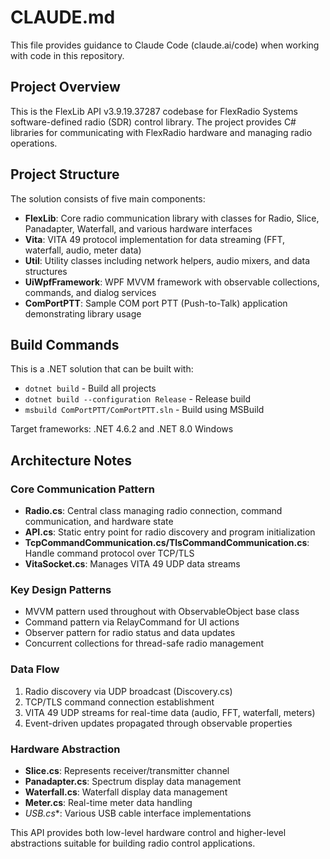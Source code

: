 # CLAUDE.md

This file provides guidance to Claude Code (claude.ai/code) when working with code in this repository.

## Project Overview

This is the FlexLib API v3.9.19.37287 codebase for FlexRadio Systems software-defined radio (SDR) control library. The project provides C# libraries for communicating with FlexRadio hardware and managing radio operations.

## Project Structure

The solution consists of five main components:

- **FlexLib**: Core radio communication library with classes for Radio, Slice, Panadapter, Waterfall, and various hardware interfaces
- **Vita**: VITA 49 protocol implementation for data streaming (FFT, waterfall, audio, meter data)  
- **Util**: Utility classes including network helpers, audio mixers, and data structures
- **UiWpfFramework**: WPF MVVM framework with observable collections, commands, and dialog services
- **ComPortPTT**: Sample COM port PTT (Push-to-Talk) application demonstrating library usage

## Build Commands

This is a .NET solution that can be built with:
- `dotnet build` - Build all projects
- `dotnet build --configuration Release` - Release build
- `msbuild ComPortPTT/ComPortPTT.sln` - Build using MSBuild

Target frameworks: .NET 4.6.2 and .NET 8.0 Windows

## Architecture Notes

### Core Communication Pattern
- **Radio.cs**: Central class managing radio connection, command communication, and hardware state
- **API.cs**: Static entry point for radio discovery and program initialization
- **TcpCommandCommunication.cs/TlsCommandCommunication.cs**: Handle command protocol over TCP/TLS
- **VitaSocket.cs**: Manages VITA 49 UDP data streams

### Key Design Patterns
- MVVM pattern used throughout with ObservableObject base class
- Command pattern via RelayCommand for UI actions  
- Observer pattern for radio status and data updates
- Concurrent collections for thread-safe radio management

### Data Flow
1. Radio discovery via UDP broadcast (Discovery.cs)
2. TCP/TLS command connection establishment  
3. VITA 49 UDP streams for real-time data (audio, FFT, waterfall, meters)
4. Event-driven updates propagated through observable properties

### Hardware Abstraction
- **Slice.cs**: Represents receiver/transmitter channel
- **Panadapter.cs**: Spectrum display data management
- **Waterfall.cs**: Waterfall display data management  
- **Meter.cs**: Real-time meter data handling
- **USB*.cs**: Various USB cable interface implementations

This API provides both low-level hardware control and higher-level abstractions suitable for building radio control applications.